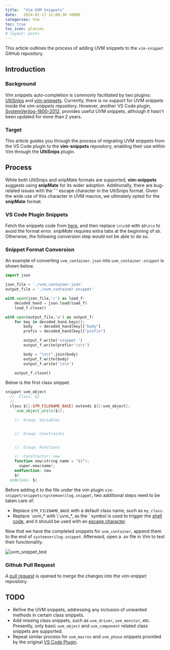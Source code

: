 ```yaml
---
title:  "Vim UVM Snippets"
date:   2024-01-17 12:00:30 +0800
categories: Vim
toc: true
toc_icon: glasses
# layout: posts
---
```


This article outlines the process of adding UVM snippets to the `vim-snippet` GitHub repository.

## Introduction

### Background

Vim snippets auto-completion is commonly facilitated by two plugins: [UltiSnips](https://github.com/SirVer/ultisnips/) and [vim-snippets](https://github.com/honza/vim-snippets). Currently, there is no support for UVM snippets inside the *vim-snippets* repository. However, another VS Code plugin, [SystemVerilog-1800-2012](https://github.com/gvekony/sv-1800-2012), provides useful UVM snippets, although it hasn't been updated for more than 2 years.

### Target

This article guides you through the process of migrating UVM snippets from the VS Code plugin to the **vim-snippets** repository, enabling their use within Vim through the **UltiSnips** plugin.

## Process

While both UltiSnips and snipMate formats are supported, **vim-snippets** suggests using **snipMate** for its wider adoption. Additionally, there are bug-related issues with the '`' escape character in the UltiSnips format. Given the wide use of this character in UVM macros, we ultimately opted for the **snipMate** format.

### VS Code Plugin Snippets

Fetch the snippets code from [here](https://github.com/gvekony/sv-1800-2012/blob/master/snippets/uvm_containers.json), and then replace `\n\n$0` with `$0\n\n` to avoid the format error. *snipMate* requires extra tabs at the beginning of `$0`. Otherwise, the following conversion step would not be able to do so.

### Snippet Format Conversion

An example of converting `uvm_container.json` into `uvm_container.snippet` is shown below.

```python
import json

json_file = './uvm_container.json'
output_file = './uvm_container.snippet'

with open(json_file,'r') as load_f:
    decoded_hand = json.load(load_f)
    load_f.close()

with open(output_file,'w') as output_f:
    for key in decoded_hand.keys():
        body   = decoded_hand[key]["body"]
        prefix = decoded_hand[key]["prefix"]

        output_f.write('snippet ')
        output_f.write(prefix+'\n\t')

        body = "\n\t".join(body)
        output_f.write(body)
        output_f.write('\n\n')

    output_f.close()
```

Below is the first class snippet.

```verilog
snippet uvm_object
  //  Class: $1
  //
  class ${1:$TM_FILENAME_BASE} extends ${2:uvm_object};
    `uvm_object_utils($1);

    //  Group: Variables


    //  Group: Constraints


    //  Group: Functions

    //  Constructor: new
    function new(string name = "$1");
      super.new(name);
    endfunction: new
    $0
  endclass: $1
```

Before adding it to the file under the vim plugin `vim-snippet/snippets/systemverilog.snippet`, two additional steps need to be taken care of:

- Replace `$TM_FILENAME_BASE` with a default class name, such as `my_class`.
- Replace \`uvm_* with \\\`uvm_*, as the \` symbol is used to trigger the [shell code](https://github.com/SirVer/ultisnips/blob/b393ba65386d47664421e1f8b246a87a6e8b218c/doc/UltiSnips.txt#L851), and it should be used with an [escape character](https://github.com/SirVer/ultisnips/blob/b393ba65386d47664421e1f8b246a87a6e8b218c/doc/UltiSnips.txt#L753).

Now that we have the completed snippets for `uvm_container`, append them to the end of `systemverilog.snippet`. Afterward, open a .sv file in Vim to test their functionality.

![uvm_snippet_test]({{site_url}}/assets/Vim/uvm_snippet_test.png)

### Github Pull Request

A [pull request](https://github.com/honza/vim-snippets/pull/1510) is opened to merge the changes into the *vim-snippet* repository.

## TODO

- Refine the UVM snippets, addressing any inclusion of unwanted methods in certain class snippets.
- Add missing class snippets, such as `uvm_driver`, `uvm_monitor`, etc. Presently, only basic `uvm_object` and `uvm_component` related class snippets are supported.
- Repeat similar process for `uvm_macros` and `uvm_phase` snippets provided by the original [VS Code Plugin](https://github.com/gvekony/sv-1800-2012/tree/master/snippets).
